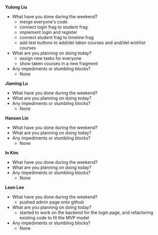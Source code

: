 **Yulong Liu**

- What have you done during the weekend?
  - merge everyone's code
  - connect login frag to student frag
  - implement login and register
  - connect student frag to timeline frag
  - add test buttons to add/del taken courses and and/del wishlist courses
- What are you planning on doing today?
  - assign new tasks for everyone
  - show taken courses in a new fragment
- Any impediments or stumbling blocks?
  - None

**Jiaming Lu**

- What have you done during the weekend?
- What are you planning on doing today?
- Any impediments or stumbling blocks?
  - None

**Hansen Lin**

- What have you done during the weekend?
- What are you planning on doing today?
- Any impediments or stumbling blocks?
  - None

**In Kim**
- What have you done during the weekend?
- What are you planning on doing today?
- Any impediments or stumbling blocks?
  - None

**Leon Lee**
- What have you done during the weekend?
  - pushed admin page onto github
- What are you planning on doing today?
  - started to work on the backend for the login page, and refactoring existing code to fit the MVP model
- Any impediments or stumbling blocks?
  - None
